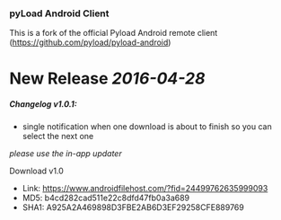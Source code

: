 ### pyLoad Android Client 

This is a fork of the official Pyload Android remote client (https://github.com/pyload/pyload-android)


# New Release *2016-04-28* 
##### Changelog v1.0.1:
- single notification when one download is about to finish so you can select the next one 

*please use the in-app updater* 

Download v1.0
- Link: https://www.androidfilehost.com/?fid=24499762635999093
- MD5:  b4cd282cad511e22c8dfd47fb0a3a689
- SHA1: A925A2A469898D3FBE2AB6D3EF29258CFE889769
